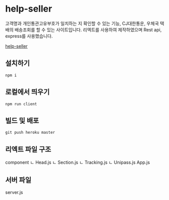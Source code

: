 # help-seller
고객명과 개인통관고유부호가 일치하는 지 확인할 수 있는 기능, CJ대한통운, 우체국 택배의 배송조회를 할 수 있는 사이트입니다.
리엑트를 사용하여 제작하였으며 Rest api, express를 사용했습니다.

[help-seller](https://help-seller.herokuapp.com)

## 설치하기
```shell
npm i 
```

## 로컬에서 띄우기
```shell
npm run client
```

## 빌드 및 배포
```shell
git push heroku master
```

## 리엑트 파일 구조
component 
  ㄴ Head.js
  ㄴ Section.js
  ㄴ Tracking.js
  ㄴ Unipass.js
App.js

## 서버 파일
server.js



